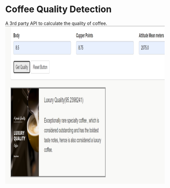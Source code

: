 # Coffee Quality Detection

A 3rd party API to calculate the quality of coffee.
<img width="600px" height="500px" src="https://github.com/Shruti-T/Coffee-Quality-Detection/blob/main/output.png">
